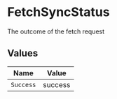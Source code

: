 # FetchSyncStatus

The outcome of the fetch request


## Values

| Name      | Value     |
| --------- | --------- |
| `Success` | success   |